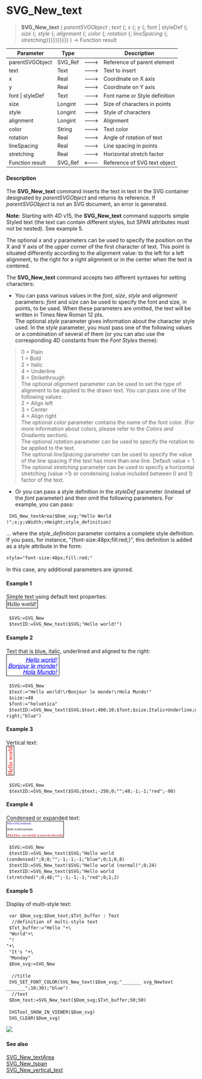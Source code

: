 # SVG_New_text

>**SVG_New_text** ( *parentSVGObject* ; *text* {; *x* {; *y* {; font | styleDef  {; *size* {; *style* {; *alignment* {; *color* {; *rotation* {; *lineSpacing* {; *stretching*}}}}}}}}}} )  -> Function result

| Parameter | Type |  | Description |
| --- | --- | --- | --- |
| parentSVGObject | SVG_Ref | &#x1F852; | Reference of parent element |
| text | Text | &#x1F852; | Text to insert |
| x | Real | &#x1F852; | Coordinate on X axis |
| y | Real | &#x1F852; | Coordinate on Y axis |
| font &#124; styleDef | Text | &#x1F852; | Font name or Style definition |
| size | Longint | &#x1F852; | Size of characters in points |
| style | Longint | &#x1F852; | Style of characters |
| alignment | Longint | &#x1F852; | Alignment |
| color | String | &#x1F852; | Text color |
| rotation | Real | &#x1F852; | Angle of rotation of text |
| lineSpacing | Real | &#x1F852; | Line spacing in points |
| stretching | Real | &#x1F852; | Horizontal stretch factor |
| Function result | SVG_Ref | &#x1F850; | Reference of SVG text object |



#### Description 

The **SVG\_New\_text** command inserts the text in text in the SVG container designated by *parentSVGObject* and returns its reference. If *parentSVGObject* is not an SVG document, an error is generated.

**Note:** Starting with 4D v15, the **SVG\_New\_text** command supports simple Styled text (the text can contain different styles, but SPAN attributes must not be nested). See example 5.

The optional *x* and *y* parameters can be used to specify the position on the X and Y axis of the upper corner of the first character of text. This point is situated differently according to the alignment value: to the left for a left alignment, to the right for a right alignment or in the center when the text is centered.

The **SVG\_New\_text** command accepts two different syntaxes for setting characters:

* You can pass various values in the *font*, *size*, *style* and *alignment* parameters: *font* and *size* can be used to specify the font and size, in points, to be used. When these parameters are omitted, the text will be written in Times New Roman 12 pts.  
The optional *style* parameter gives information about the character style used. In the *style* parameter, you must pass one of the following values or a combination of several of them (or you can also use the corresponding 4D constants from the *Font Styles* theme):  
> 0 = Plain  
> 1 = Bold  
> 2 = Italic  
> 4 = Underline  
> 8 = Strikethrough  
The optional *alignment* parameter can be used to set the type of alignment to be applied to the drawn text. You can pass one of the following values:  
> 2 = Align left  
> 3 = Center  
> 4 = Align right  
The optional *color* parameter contains the name of the font color. (For more information about colors, please refer to the *Colors and Gradients* section).  
The optional *rotation* parameter can be used to specify the rotation to be applied to the text.  
The optional *lineSpacing* parameter can be used to specify the value of the line spacing if the text has more than one line. Default value = 1.  
The optional *stretching* parameter can be used to specify a horizontal stretching (value >1) or condensing (value included between 0 and 1) factor of the text.
* Or you can pass a style definition in the *styleDef* parameter (instead of the *font* parameter) and then omit the following parameters. For example, you can pass:  
```4d  
 SVG_New_textArea($Dom_svg;"Hello World !";x;y;vWidth;vHeight;style_definition)  
```  
    
... where the *style\_definition* parameter contains a complete style definition. If you pass, for instance, "{font-size:48px;fill:red;}", this definition is added as a style attribute in the form:  
```XML  
style="font-size:48px;fill:red;"  
```  
    
In this case, any additional parameters are ignored.

#### Example 1 

Simple text using default text properties:  
![](../images/pict196168.en.png)

```4d
 $SVG:=SVG_New
 $textID:=SVG_New_text($SVG;"Hello world!")
```

#### Example 2 

Text that is blue, italic, underlined and aligned to the right:  
![](../images/pict196169.en.png)

```4d
 $SVG:=SVG_New
 $text:="Hello world!\rBonjour le monde!\rHola Mundo!"
 $size:=48
 $font:="helvetica"
 $textID:=SVG_New_text($SVG;$text;400;10;$font;$size;Italic+Underline;Align right;"blue")
```

#### Example 3 

Vertical text:  
![](../images/pict196170.en.png)

```4d
 $SVG:=SVG_New
 $textID:=SVG_New_text($SVG;$text;-250;0;"";48;-1;-1;"red";-90)
```

#### Example 4 

Condensed or expanded text:  
![](../images/pict196171.en.png)

```4d
 $SVG:=SVG_New
 $textID:=SVG_New_text($SVG;"Hello world (condensed)";0;0;"";-1;-1;-1;"blue";0;1;0,8)
 $textID:=SVG_New_text($SVG;"Hello world (normal)";0;24)
 $textID:=SVG_New_text($SVG;"Hello world (stretched)";0;48;"";-1;-1;-1;"red";0;1;2)
```

#### Example 5 

Display of multi-style text:

```4d
 var $Dom_svg;$Dom_text;$Txt_buffer : Text
  //definition of multi-style text
 $Txt_buffer:="Hello "+\
 "World"+\
 "!
"+\
 "It's "+\
 "Monday"
 $Dom_svg:=SVG_New
 
  //title
 SVG_SET_FONT_COLOR(SVG_New_text($Dom_svg;"_______ svg_Newtext _______";10;30);"blue")
  //text
 $Dom_text:=SVG_New_text($Dom_svg;$Txt_buffer;50;50)
 
 SVGTool_SHOW_IN_VIEWER($Dom_svg)
 SVG_CLEAR($Dom_svg)
```

![](../images/pict2628738.en.png)

#### See also 

[SVG\_New\_textArea](SVG%5FNew%5FtextArea.md)  
[SVG\_New\_tspan](SVG%5FNew%5Ftspan.md)  
[SVG\_New\_vertical\_text](SVG%5FNew%5Fvertical%5Ftext.md)  